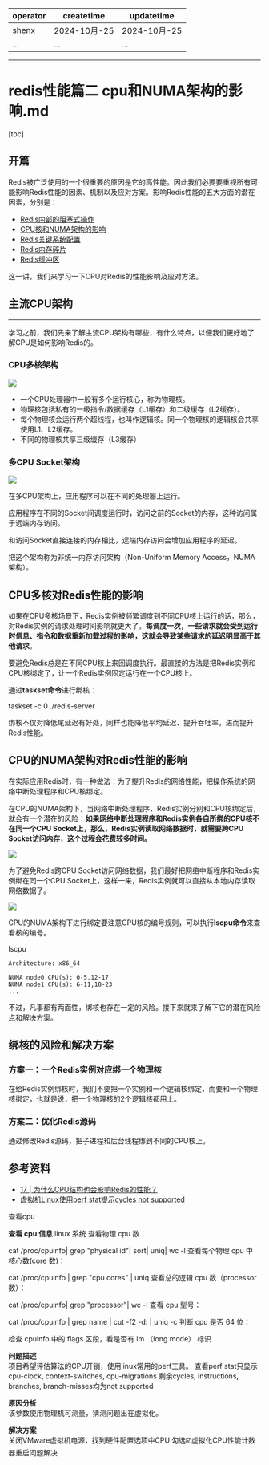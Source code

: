 | operator | createtime | updatetime |
| ---- | ---- | ---- |
| shenx | 2024-10月-25 | 2024-10月-25  |
| ... | ... | ... |
---
# redis性能篇二 cpu和NUMA架构的影响.md

[toc]

## 开篇

Redis被广泛使用的一个很重要的原因是它的高性能。因此我们必要要重视所有可能影响Redis性能的因素、机制以及应对方案。影响Redis性能的五大方面的潜在因素，分别是：

*   [Redis内部的阻塞式操作](https://www.cnblogs.com/liang24/p/14231309.html)
*   [CPU核和NUMA架构的影响](https://www.cnblogs.com/liang24/p/14232836.html)
*   [Redis关键系统配置](https://www.cnblogs.com/liang24/p/14232880.html)
*   [Redis内存碎片](https://www.cnblogs.com/liang24/p/14232890.html)
*   [Redis缓冲区](https://www.cnblogs.com/liang24/p/14232895.html)

这一讲，我们来学习一下CPU对Redis的性能影响及应对方法。

## 主流CPU架构
-------

学习之前，我们先来了解主流CPU架构有哪些，有什么特点，以便我们更好地了解CPU是如何影响Redis的。

### CPU多核架构

![](https://static001.geekbang.org/resource/image/d9/09/d9689a38cbe67c3008d8ba99663c2f09.jpg)

*   一个CPU处理器中一般有多个运行核心，称为物理核。
*   物理核包括私有的一级指令/数据缓存（L1缓存）和二级缓存（L2缓存）。
*   每个物理核会运行两个超线程，也叫作逻辑核。同一个物理核的逻辑核会共享使用L1、L2缓存。
*   不同的物理核共享三级缓存（L3缓存）

### 多CPU Socket架构

![](https://static001.geekbang.org/resource/image/5c/3d/5ceb2ab6f61c064284c8f8811431bc3d.jpg)

在多CPU架构上，应用程序可以在不同的处理器上运行。

应用程序在不同的Socket间调度运行时，访问之前的Socket的内存，这种访问属于远端内存访问。

和访问Socket直接连接的内存相比，远端内存访问会增加应用程序的延迟。

把这个架构称为非统一内存访问架构（Non-Uniform Memory Access，NUMA架构）。

CPU多核对Redis性能的影响
----------------

如果在CPU多核场景下，Redis实例被频繁调度到不同CPU核上运行的话，那么，对Redis实例的请求处理时间影响就更大了。**每调度一次，一些请求就会受到运行时信息、指令和数据重新加载过程的影响，这就会导致某些请求的延迟明显高于其他请求**。

要避免Redis总是在不同CPU核上来回调度执行。最直接的方法是把Redis实例和CPU核绑定了，让一个Redis实例固定运行在一个CPU核上。

通过**taskset命令**进行绑核：

taskset -c 0 ./redis-server

绑核不仅对降低尾延迟有好处，同样也能降低平均延迟、提升吞吐率，进而提升Redis性能。

CPU的NUMA架构对Redis性能的影响
---------------------

在实际应用Redis时，有一种做法：为了提升Redis的网络性能，把操作系统的网络中断处理程序和CPU核绑定。

在CPU的NUMA架构下，当网络中断处理程序、Redis实例分别和CPU核绑定后，就会有一个潜在的风险：**如果网络中断处理程序和Redis实例各自所绑的CPU核不在同一个CPU Socket上，那么，Redis实例读取网络数据时，就需要跨CPU Socket访问内存，这个过程会花费较多时间。** 

![](https://static001.geekbang.org/resource/image/30/b0/30cd42yy86debc0eb6e7c5b069533ab0.jpg)

为了避免Redis跨CPU Socket访问网络数据，我们最好把网络中断程序和Redis实例绑在同一个CPU Socket上，这样一来，Redis实例就可以直接从本地内存读取网络数据了。

![](https://static001.geekbang.org/resource/image/41/79/41f02b2afb08ec54249680e8cac30179.jpg)

CPU的NUMA架构下进行绑定要注意CPU核的编号规则，可以执行**lscpu命令**来查看核的编号。

lscpu

```
Architecture: x86_64
...
NUMA node0 CPU(s): 0-5,12-17
NUMA node1 CPU(s): 6-11,18-23
...
```

不过，凡事都有两面性，绑核也存在一定的风险。接下来就来了解下它的潜在风险点和解决方案。

绑核的风险和解决方案
----------

### 方案一：一个Redis实例对应绑一个物理核

在给Redis实例绑核时，我们不要把一个实例和一个逻辑核绑定，而要和一个物理核绑定，也就是说，把一个物理核的2个逻辑核都用上。

### 方案二：优化Redis源码

通过修改Redis源码，把子进程和后台线程绑到不同的CPU核上。

参考资料
----

*   [17 | 为什么CPU结构也会影响Redis的性能？](https://time.geekbang.org/column/article/286082)
*   [虚拟机Linux使用perf stat提示cycles not supported](https://www.cnblogs.com/azureology/p/13913540.html)

查看cpu

**查看 cpu 信息**
linux 系统
查看物理 cpu 数：

cat /proc/cpuinfo| grep "physical id"| sort| uniq| wc -l
查看每个物理 cpu 中 核心数(core 数)：

cat /proc/cpuinfo | grep "cpu cores" | uniq
查看总的逻辑 cpu 数（processor 数）：

cat /proc/cpuinfo| grep "processor"| wc -l
查看 cpu 型号：

cat /proc/cpuinfo | grep name | cut -f2 -d: | uniq -c
判断 cpu 是否 64 位：

检查 cpuinfo 中的 flags 区段，看是否有 lm （long mode） 标识


**问题描述**  
项目希望评估算法的CPU开销，使用linux常用的perf工具。
查看perf stat只显示cpu-clock, context-switches, cpu-migrations
剩余cycles, instructions, branches, branch-misses均为not supported

**原因分析**  
该参数使用物理机可测量，猜测问题出在虚拟化。

**解决方案**  
关闭VMware虚拟机电源，找到硬件配置选项中CPU
勾选☑️虚拟化CPU性能计数器重启问题解决


